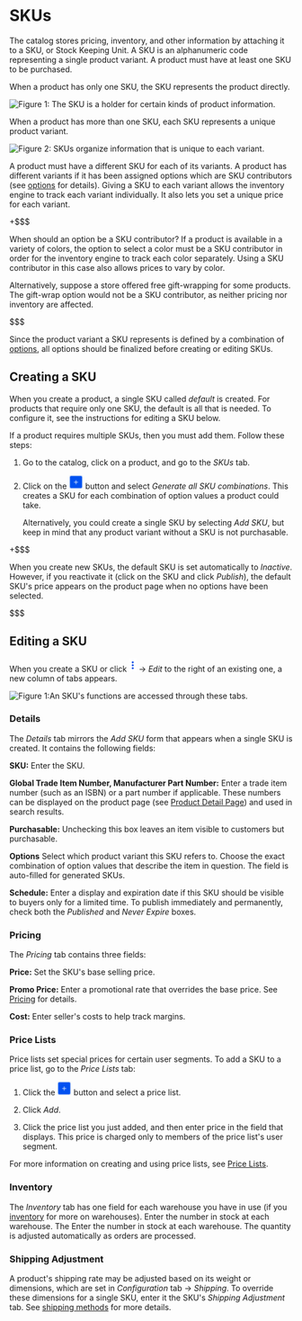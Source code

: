 # SKUs [](id=skus)

The catalog stores pricing, inventory, and other information by attaching it to
a SKU, or Stock Keeping Unit. A SKU is an alphanumeric code representing
a single product variant. A product must have at least one SKU to be purchased.

When a product has only one SKU, the SKU represents the product directly.

![Figure 1: The SKU is a holder for certain kinds of product information.](../../../images/single-SKU.png)

When a product has more than one SKU, each SKU represents a unique product
variant.

![Figure 2: SKUs organize information that is unique to each variant.](../../../images/multiple-SKUs.png)

A product must have a different SKU for each of its variants.  A product has
different variants if it has been assigned options which are SKU contributors
(see [options](/web/liferay-emporio/documentation/-/knowledge_base/7-1/options)
for details). Giving a SKU to each variant allows the inventory engine to track
each variant individually. It also lets you set a unique price for each variant.

+$$$

When should an option be a SKU contributor? If a product is available in
a variety of colors, the option to select a color must be a SKU contributor in
order for the inventory engine to track each color separately. Using a SKU
contributor in this case also allows prices to vary by color.

Alternatively, suppose a store offered free gift-wrapping for some products. The
gift-wrap option would not be a SKU contributor, as neither pricing nor
inventory are affected.

$$$

Since the product variant a SKU represents is defined by a combination of
[options](/web/liferay-emporio/documentation/-/knowledge_base/7-1/options),
all options should be finalized before creating or editing SKUs.

## Creating a SKU [](id=creating-an-sku)

When you create a product, a single SKU called *default* is created. For
products that require only one SKU, the default is all that is needed. To
configure it, see the instructions for editing a SKU below.

If a product requires multiple SKUs, then you must add them. Follow these steps:

1.  Go to the catalog, click on a product, and go to the *SKUs* tab.

2.  Click on the ![Add](../../../images/icon-add.png) button and select
    *Generate all SKU combinations*. This creates a SKU for each combination of
    option values a product could take.

    Alternatively, you could create a single SKU by selecting *Add SKU*, but
    keep in mind that any product variant without a SKU is not purchasable.

+$$$

When you create new SKUs, the default SKU is set automatically to *Inactive*.
However, if you reactivate it (click on the SKU and click *Publish*), the
default SKU's price appears on the product page when no options have been
selected.

$$$

## Editing a SKU [](id=editing-an-sku)

When you create a SKU or click ![Options](../../../images/icon-options.png)
&rarr; *Edit* to the right of an existing one, a new column of tabs appears. 

![Figure 1:An SKU's functions are accessed through these tabs.](../../../images/skus.png)

### Details [](id=details)

The *Details* tab mirrors the *Add SKU* form that appears when a single SKU is
created. It contains the following fields:

**SKU:** Enter the SKU.

**Global Trade Item Number, Manufacturer Part Number:** Enter a trade item
number (such as an ISBN) or a part number if applicable. These numbers can be
displayed on the product page (see 
[Product Detail Page](/discover/portal/-knowledge_base/7_1/catalog-options)) and used in search
results. 

**Purchasable:** Unchecking this box leaves an item visible to customers but
purchasable.

**Options** Select which product variant this SKU refers to. Choose the exact
combination of option values that describe the item in question. The field is
auto-filled for generated SKUs.

**Schedule:** Enter a display and expiration date if this SKU should be visible
to buyers only for a limited time. To publish immediately and permanently, check
both the *Published* and *Never Expire* boxes.

### Pricing [](id=pricing)

The *Pricing* tab contains three fields:

**Price:** Set the SKU's base selling price.

**Promo Price:** Enter a promotional rate that overrides the base price. See
[Pricing](/discover/portal/-/knowledge_base/7.1/pricing#price-lists) for
details.

**Cost:** Enter seller's costs to help track margins.

### Price Lists [](id=price-lists)

Price lists set special prices for certain user segments. To add a SKU to
a price list, go to the *Price Lists* tab:

1.  Click the ![Add](../../../images/icon-add.png) button and select
    a price list.

2.  Click *Add*.

3.  Click the price list you just added, and then enter price in the field that
    displays. This price is charged only to members of the price list's user
    segment.

For more information on creating and using price lists, see 
[Price Lists](/discover/portal/-/knowledge_base/7.1/pricing#price-lists). 

### Inventory [](id=inventory)

The *Inventory* tab has one field for each warehouse you have in use (if you
[inventory](/web/liferay-emporio/documentation/-/knowledge_base/7-1/inventory)
for more on warehouses). Enter the number in stock at each warehouse. The
Enter the number in stock at each warehouse. The quantity is adjusted
automatically as orders are processed.

### Shipping Adjustment [](id=shipping-adjustment)

A product's shipping rate may be adjusted based on its weight or dimensions,
which are set in *Configuration* tab &rarr; *Shipping*. To override these
dimensions for a single SKU, enter it the SKU's *Shipping Adjustment* tab. See
[shipping methods](/web/liferay-emporio/documentation/-/knowledge_base/7.1/shipping-methods) for
more details.
